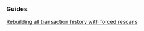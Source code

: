 ### Guides

[Rebuilding all transaction history with forced rescans](https://github.com/parallelcointeam/mod/tree/master/docs/force_rescans.md)
